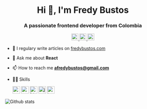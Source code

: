 <h1 align="center">Hi 👋, I'm Fredy Bustos</h1>
<h3 align="center">A passionate frontend developer from Colombia</h3>
 <p align="center">
  <a href="https://twitter.com/bustosfredy" target="blank">
    <img src="https://cdn.jsdelivr.net/npm/simple-icons@3.0.1/icons/twitter.svg" alt="bustosfredy" height="22" width="22" />
  </a>
  <a href="https://linkedin.com/in/fredy-bustos" target="blank">
    <img src="https://cdn.jsdelivr.net/npm/simple-icons@3.0.1/icons/linkedin.svg" alt="fredy-bustos" height="22" width="22" />
  </a>
  <a href="https://codesandbox.com/fredybustos" target="blank">
    <img src="https://cdn.jsdelivr.net/npm/simple-icons@3.0.1/icons/codesandbox.svg" alt="fredybustos" height="22" width="22" />
  </a>
</p>

- 📝 I regulary write articles on <a href="https://fredybustos.com" target="blank">fredybustos.com</a>

- 💬 Ask me about **React**

- 📫 How to reach me **afredybustos@gmail.com**

- 🏋🏻 Skills <p align="left">
  <img src="https://konpa.github.io/devicon/devicon.git/icons/react/react-original-wordmark.svg" alt="react" width="24" height="24"/> <img src="https://konpa.github.io/devicon/devicon.git/icons/css3/css3-original-wordmark.svg" alt="css3" width="24" height="24"/> 
  <img src="https://konpa.github.io/devicon/devicon.git/icons/html5/html5-original-wordmark.svg" alt="html5" width="24" height="24"/> <img src="https://konpa.github.io/devicon/devicon.git/icons/javascript/javascript-original.svg" alt="javascript" width="24" height="24"/> 
  <img src="https://konpa.github.io/devicon/devicon.git/icons/typescript/typescript-original.svg" alt="typescript" width="24" height="24"/>
</p>

![Github stats](https://github-readme-stats.vercel.app/api?username=fredybustos&show_icons=true&title_color=fff&icon_color=79ff97&text_color=9f9f9f&bg_color=151515)
